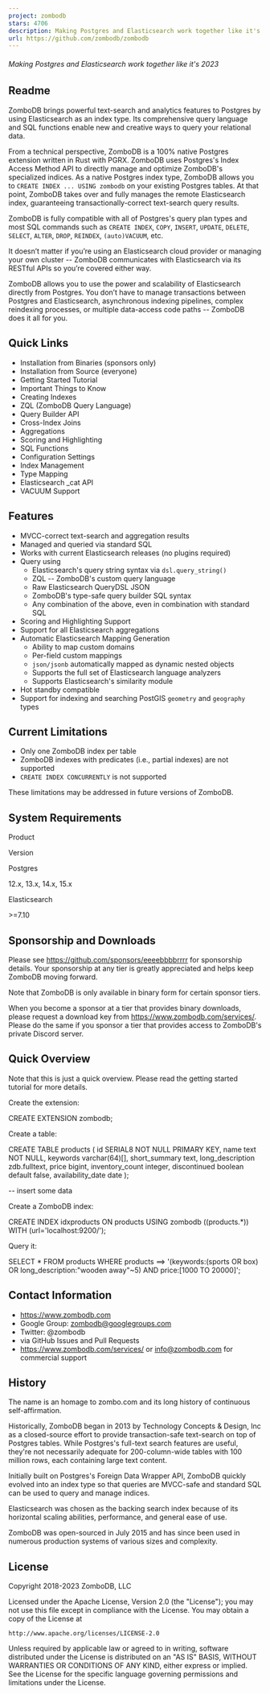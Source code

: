 ```yaml
---
project: zombodb
stars: 4706
description: Making Postgres and Elasticsearch work together like it's 2023
url: https://github.com/zombodb/zombodb
---
```


###### Making Postgres and Elasticsearch work together like it's 2023

Readme
------

ZomboDB brings powerful text-search and analytics features to Postgres by using Elasticsearch as an index type. Its comprehensive query language and SQL functions enable new and creative ways to query your relational data.

From a technical perspective, ZomboDB is a 100% native Postgres extension written in Rust with PGRX. ZomboDB uses Postgres's Index Access Method API to directly manage and optimize ZomboDB's specialized indices. As a native Postgres index type, ZomboDB allows you to `CREATE INDEX ... USING zombodb` on your existing Postgres tables. At that point, ZomboDB takes over and fully manages the remote Elasticsearch index, guaranteeing transactionally-correct text-search query results.

ZomboDB is fully compatible with all of Postgres's query plan types and most SQL commands such as `CREATE INDEX`, `COPY`, `INSERT`, `UPDATE`, `DELETE`, `SELECT`, `ALTER`, `DROP`, `REINDEX`, `(auto)VACUUM`, etc.

It doesn’t matter if you’re using an Elasticsearch cloud provider or managing your own cluster -- ZomboDB communicates with Elasticsearch via its RESTful APIs so you’re covered either way.

ZomboDB allows you to use the power and scalability of Elasticsearch directly from Postgres. You don’t have to manage transactions between Postgres and Elasticsearch, asynchronous indexing pipelines, complex reindexing processes, or multiple data-access code paths -- ZomboDB does it all for you.

Quick Links
-----------

-   Installation from Binaries (sponsors only)
-   Installation from Source (everyone)
-   Getting Started Tutorial
-   Important Things to Know
-   Creating Indexes
-   ZQL (ZomboDB Query Language)
-   Query Builder API
-   Cross-Index Joins
-   Aggregations
-   Scoring and Highlighting
-   SQL Functions
-   Configuration Settings
-   Index Management
-   Type Mapping
-   Elasticsearch \_cat API
-   VACUUM Support

Features
--------

-   MVCC-correct text-search and aggregation results
-   Managed and queried via standard SQL
-   Works with current Elasticsearch releases (no plugins required)
-   Query using
    -   Elasticsearch's query string syntax via `dsl.query_string()`
    -   ZQL -- ZomboDB's custom query language
    -   Raw Elasticsearch QueryDSL JSON
    -   ZomboDB's type-safe query builder SQL syntax
    -   Any combination of the above, even in combination with standard SQL
-   Scoring and Highlighting Support
-   Support for all Elasticsearch aggregations
-   Automatic Elasticsearch Mapping Generation
    -   Ability to map custom domains
    -   Per-field custom mappings
    -   `json/jsonb` automatically mapped as dynamic nested objects
    -   Supports the full set of Elasticsearch language analyzers
    -   Supports Elasticsearch's similarity module
-   Hot standby compatible
-   Support for indexing and searching PostGIS `geometry` and `geography` types

Current Limitations
-------------------

-   Only one ZomboDB index per table
-   ZomboDB indexes with predicates (i.e., partial indexes) are not supported
-   `CREATE INDEX CONCURRENTLY` is not supported

These limitations may be addressed in future versions of ZomboDB.

System Requirements
-------------------

Product

Version

Postgres

12.x, 13.x, 14.x, 15.x

Elasticsearch

\>=7.10

Sponsorship and Downloads
-------------------------

Please see https://github.com/sponsors/eeeebbbbrrrr for sponsorship details. Your sponsorship at any tier is greatly appreciated and helps keep ZomboDB moving forward.

Note that ZomboDB is only available in binary form for certain sponsor tiers.

When you become a sponsor at a tier that provides binary downloads, please request a download key from https://www.zombodb.com/services/. Please do the same if you sponsor a tier that provides access to ZomboDB's private Discord server.

Quick Overview
--------------

Note that this is just a quick overview. Please read the getting started tutorial for more details.

Create the extension:

CREATE EXTENSION zombodb;

Create a table:

CREATE TABLE products (
    id SERIAL8 NOT NULL PRIMARY KEY,
    name text NOT NULL,
    keywords varchar(64)\[\],
    short\_summary text,
    long\_description zdb.fulltext, 
    price bigint,
    inventory\_count integer,
    discontinued boolean default false,
    availability\_date date
);

\-- insert some data

Create a ZomboDB index:

CREATE INDEX idxproducts 
          ON products 
       USING zombodb ((products.\*)) 
        WITH (url\='localhost:9200/');

Query it:

SELECT \* 
  FROM products 
 WHERE products \==> '(keywords:(sports OR box) OR long\_description:"wooden away"~5) AND price:\[1000 TO 20000\]';

Contact Information
-------------------

-   https://www.zombodb.com
-   Google Group: zombodb@googlegroups.com
-   Twitter: @zombodb
-   via GitHub Issues and Pull Requests
-   https://www.zombodb.com/services/ or info@zombodb.com for commercial support

History
-------

The name is an homage to zombo.com and its long history of continuous self-affirmation.

Historically, ZomboDB began in 2013 by Technology Concepts & Design, Inc as a closed-source effort to provide transaction-safe text-search on top of Postgres tables. While Postgres's full-text search features are useful, they're not necessarily adequate for 200-column-wide tables with 100 million rows, each containing large text content.

Initially built on Postgres's Foreign Data Wrapper API, ZomboDB quickly evolved into an index type so that queries are MVCC-safe and standard SQL can be used to query and manage indices.

Elasticsearch was chosen as the backing search index because of its horizontal scaling abilities, performance, and general ease of use.

ZomboDB was open-sourced in July 2015 and has since been used in numerous production systems of various sizes and complexity.

License
-------

Copyright 2018-2023 ZomboDB, LLC

Licensed under the Apache License, Version 2.0 (the "License"); you may not use this file except in compliance with the License. You may obtain a copy of the License at

```
http://www.apache.org/licenses/LICENSE-2.0
```

Unless required by applicable law or agreed to in writing, software distributed under the License is distributed on an "AS IS" BASIS, WITHOUT WARRANTIES OR CONDITIONS OF ANY KIND, either express or implied. See the License for the specific language governing permissions and limitations under the License.
